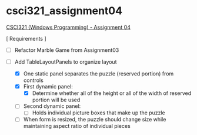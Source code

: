 # csci321_assignment04
[CSCI321 (Windows Programming) - Assignment 04](https://github.com/00bayz/csci321_assignment04)

[ Requirements ]

- [ ] Refactor Marble Game from Assignment03

- [ ] Add TableLayoutPanels to organize layout
	- [x] One static panel separates the puzzle (reserved portion) from controls
	- [x] First dynamic panel:
		- [x] Determine whether all of the height or all of the width of reserved portion will be used
	- [ ] Second dynamic panel:
		- [ ] Holds individual picture boxes that make up the puzzle
	- [ ] When form is resized, the puzzle should change size while maintaining aspect ratio of individual pieces